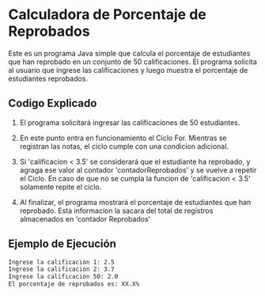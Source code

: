 # Calculadora de Porcentaje de Reprobados

Este es un programa Java simple que calcula el porcentaje de estudiantes que han reprobado en un conjunto de 50 calificaciones. El programa solicita al usuario que ingrese las calificaciones y luego muestra el porcentaje de estudiantes reprobados.

## Codigo Explicado

1. El programa solicitará ingresar las calificaciones de 50 estudiantes.

2. En este punto entra en funcionamiento el Ciclo For. Mientras se registran las notas, el ciclo cumple con una condicion adicional.

3. Si 'calificacion < 3.5' se considerará que el estudiante ha reprobado, y agraga ese valor al contador 'contadorReprobados' y se vuelve a repetir el Ciclo. En caso de que no se cumpla la funcion de 'calificacion < 3.5' solamente repite el ciclo.

4. Al finalizar, el programa mostrará el porcentaje de estudiantes que han reprobado. Esta informacion la sacara del total de registros almacenados en 'contador Reprobados'

## Ejemplo de Ejecución

```bash
Ingrese la calificación 1: 2.5
Ingrese la calificación 2: 3.7
Ingrese la calificación 50: 2.0
El porcentaje de reprobados es: XX.X%
```
